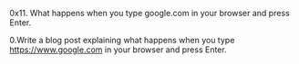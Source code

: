0x11. What happens when you type google.com in your browser and press Enter.

0.Write a blog post explaining what happens when you type https://www.google.com in your browser and press Enter.
